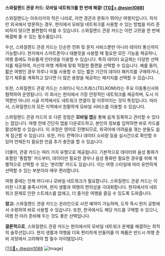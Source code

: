 **스와질랜드 관광 카드: 모바일 네트워크를 한 번에 해결! [[TG💪+ @esim1088](https://t.me/s/esim1088)]**

스와질랜드는 아프리카의 작은 나라로, 자연 경관과 문화가 뛰어난 여행지입니다. 하지만 외국에서 방문하는 경우, 현지에서 모바일 네트워크를 사용할 수 있는 방법을 미리 준비하지 않으면 불편함이 따를 수 있습니다. 스와질랜드 관광 카드는 이런 고민을 한 번에 해결해 줄 수 있는 필수품입니다.

우선, 스와질랜드 관광 카드는 단순한 전화 및 문자 서비스뿐만 아니라 데이터 통신까지 가능합니다. 현지에서 스마트폰이나 태블릿을 사용할 때 필요한 모든 기능을 제공하니, 여행 중에도 자유롭게 인터넷을 이용할 수 있습니다. 특히 데이터 요금제는 다양한 선택지를 제공하여, 자신의 여행 계획에 맞춰 적절한 플랜을 선택할 수 있습니다. 예를 들어, 짧은 여행인 경우 하루나 이틀 사용할 수 있는 짧은 기간의 데이터 패키지를 구매하거나, 장기 체류를 계획하고 있다면 더 많은 용량을 제공하는 패키지를 선택할 수 있습니다.

또한, 스와질랜드 관광 카드는 스와티니 익스프레스(TELKOM)라는 주요 이동통신사와 협력하여 운영됩니다. 이 회사는 현지에서 가장 안정적인 네트워크를 제공하며, 도시 지역뿐만 아니라 시골 지역에서도 네트워크 연결이 잘 이루어지는 것이 특징입니다. 따라서, 스와질랜드의 모든 지역에서 원활하게 모바일 서비스를 이용할 수 있습니다.

스와질랜드 관광 카드의 또 다른 장점은 **모바일 앱**을 통해 쉽게 등록하고 관리할 수 있다는 점입니다. 여행 전에 간단히 앱을 다운로드하고, 본인의 정보를 입력하면 바로 카드를 활성화할 수 있습니다. 이 과정은 영어로 진행되므로, 외국어에 어려움을 겪는 분들도 쉽게 접근할 수 있습니다. 또한, 카드 잔액이나 데이터 소비량 등을 실시간으로 확인할 수 있어 언제든지 필요한 만큼 추가 충전을 할 수 있습니다.

더불어, 관광 카드는 여러 가지 유형으로 제공됩니다. 기본적으로 데이터와 음성 통화가 포함된 '통합형' 카드부터, 데이터만 필요한 경우나 음성 통화만 필요한 경우를 위해 개별적으로 선택할 수 있는 '분리형' 카드도 있습니다. 이는 여행 스타일에 따라 유연하게 선택할 수 있는 부분이라 매우 편리합니다.

여행 중에는 언제 어디서나 모바일 네트워크가 필요합니다. 스와질랜드 관광 카드는 이러한 니즈를 충족시키며, 현지 생활과 여행의 편의성을 극대화합니다. 현지에서의 네트워크 문제로 인한 스트레스를 없애고, 더 즐거운 여행을 즐길 수 있도록 도와줍니다.

**참고:** 스와질랜드 관광 카드는 온라인으로 사전 예약이 가능하며, 도착 즉시 현지 공항에서 수령하여 바로 사용할 수 있습니다. 또한, 한국에서도 해당 카드를 구매할 수 있으니, 여행 전 미리 준비해 두는 것도 좋은 선택입니다.

**결론적으로**, 스와질랜드 관광 카드는 현지에서의 모바일 네트워크 문제를 해결하는 최적의 솔루션입니다. 현지 생활과 여행을 더욱 편리하게 만들어줄 이 제품은 반드시 여행 준비 과정에서 고려해야 할 필수 아이템입니다.

[[TG💪+ @esim1088](https://t.me/s/esim1088) ![Image](https://i.postimg.cc/Y0z9fWf4/image.png)]